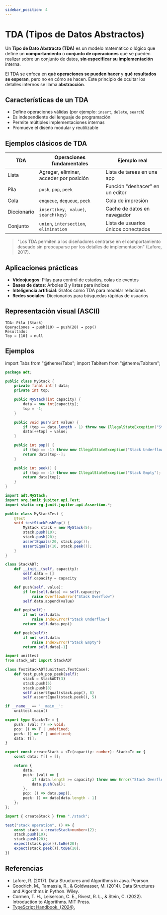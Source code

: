 ```yaml
---
sidebar_position: 4
---
```


# TDA (Tipos de Datos Abstractos)

Un **Tipo de Dato Abstracto (TDA)** es un modelo matemático o lógico que define un **comportamiento** o **conjunto de operaciones** que se pueden realizar sobre un conjunto de datos, **sin especificar su implementación** interna.

El TDA se enfoca en **qué operaciones se pueden hacer** y **qué resultados se esperan**, pero no en cómo se hacen. Este principio de ocultar los detalles internos se llama **abstracción**.

## Características de un TDA

- Define operaciones válidas (por ejemplo: `insert`, `delete`, `search`)
- Es independiente del lenguaje de programación
- Permite múltiples implementaciones internas
- Promueve el diseño modular y reutilizable

## Ejemplos clásicos de TDA

|TDA|Operaciones fundamentales|Ejemplo real|
|--|--|--|
|Lista|Agregar, eliminar, acceder por posición|Lista de tareas en una app|
|Pila|`push`, `pop`, `peek`|Función "deshacer" en un editor|
|Cola|`enqueue`, `dequeue`, `peek`|Cola de impresión|
|Diccionario|`insert(key, value)`, `search(key)`|Cache de datos en navegador|
|Conjunto|`union`, `intersection`, `elimination`|Lista de usuarios únicos conectados|

> "Los TDA permiten a los diseñadores centrarse en el comportamiento deseado sin preocuparse por los detalles de implementación" (Lafore, 2017).

## Aplicaciones prácticas

- **Videojuegos**: Pilas para control de estados, colas de eventos
- **Bases de datos**: Árboles B y listas para índices
- **Inteligencia artificial**: Grafos como TDA para modelar relaciones
- **Redes sociales**: Diccionarios para búsquedas rápidas de usuarios

## Representación visual (ASCII)

```text
TDA: Pila (Stack)
Operaciones → push(10) → push(20) → pop()
Resultado:
Top → [10] → null
```

## Ejemplos

import Tabs from "@theme/Tabs";
import TabItem from "@theme/TabItem";

<Tabs>
<TabItem value="java" label="Paradigma: Orientado a Objetos">

<Tabs>
<TabItem value="java-code" label="Código Java Ejemplo">

```java title="MyStack.java" showLineNumbers
package adt;

public class MyStack {
    private final int[] data;
    private int top;

    public MyStack(int capacity) {
        data = new int[capacity];
        top = -1;
    }

    public void push(int value) {
        if (top == data.length - 1) throw new IllegalStateException("Stack Overflow");
        data[++top] = value;
    }

    public int pop() {
        if (top == -1) throw new IllegalStateException("Stack Underflow");
        return data[top--];
    }

    public int peek() {
        if (top == -1) throw new IllegalStateException("Stack Empty");    
        return data[top];
    }
}
```

</TabItem>
<TabItem value="java-test" label="Test Unitario">

```java title="MyStackTest.java" showLineNumbers
import adt.MyStack;
import org.junit.jupiter.api.Test;
import static org.junit.jupiter.api.Assertion.*;

public class MyStackTest {
    @Test
    void testStackPushPop() {
        MyStack stack = new MyStack(5);
        stack.push(10);    
        stack.push(20);    
        assertEquals(20, stack.pop());
        assertEquals(10, stack.peek());
    }
}
```

</TabItem>
</Tabs>

</TabItem>
<TabItem value="python" label="Paradigma: Procedural">

<Tabs>
<TabItem value="python-code" label="Código Python Ejemplo">

```py title="stack_adt.py" showLineNumbers
class StackADT:
    def __init__(self, capacity):
        self.data = []
        self.capacity = capacity

    def push(self, value):
        if len(self.data) >= self.capacity:
            raise OverflowError("Stack Overflow")
        self.data.append(value)

    def pop(self):
        if not self.data:
            raise IndexError("Stack Underflow")
        return self.data.pop()

    def peek(self):
        if not self.data:
            raise IndexError("Stack Empty")
        return self.data[-1]
```

</TabItem>
<TabItem value="python-test" label="Test Unitario">

```py title="test_stack_adt.py" showLineNumbers
import unittest
from stack_adt import StackADT

class TestStackADT(unittest.TestCase):
    def test_push_pop_peek(self):
        stack = StackADT(3)
        stack.push(5)
        stack.push(8)
        self.assertEqual(stack.pop(), 8)
        self.assertEqual(stack.peek(), 5)

if __name__ == '__main__':
    unittest.main()
```

</TabItem>
</Tabs>

</TabItem>
<TabItem value="ts" label="Paradigma: Funcional">

<Tabs>
<TabItem value="ts-code" label="Código TypeScript Ejemplo">

```ts title="stack.ts" showLineNumbers
export type Stack<T> = {
    push: (val: T) => void;
    pop: () => T | undefined;
    peek: () => T | undefined;
    data: T[];
}

export const createStack = <T>(capacity: number): Stack<T> => {
    const data: T[] = [];

    return {
        data,
        push: (val) => {
            if (data.length >= capacity) throw new Error("Stack Overflow");
            data.push(val);
        },
        pop: () => data.pop(),
        peek: () => data[data.length - 1]
    };
};
```

</TabItem>
<TabItem value="ts-test" label="Test Unitario">

```ts title="stack.test.ts" showLineNumbers
import { createStack } from "./stack";

test("stack operation", () => {
    const stack = createStack<number>(2);
    stack.push(10);
    stack.push(20);
    expect(stack.pop()).toBe(20);
    expect(stack.peek()).toBe(10);
})
```

</TabItem>
</Tabs>

</TabItem>
</Tabs>

## Referencias

- Lafore, R. (2017). Data Structures and Algorithms in Java. Pearson.
- Goodrich, M., Tamassia, R., & Goldwasser, M. (2014). Data Structures and Algorithms in Python. Wiley.
- Cormen, T. H., Leiserson, C. E., Rivest, R. L., & Stein, C. (2022). Introduction to Algorithms. MIT Press.
- [TypeScript Handbook. (2024).](https://www.typescriptlang.org/docs/)
